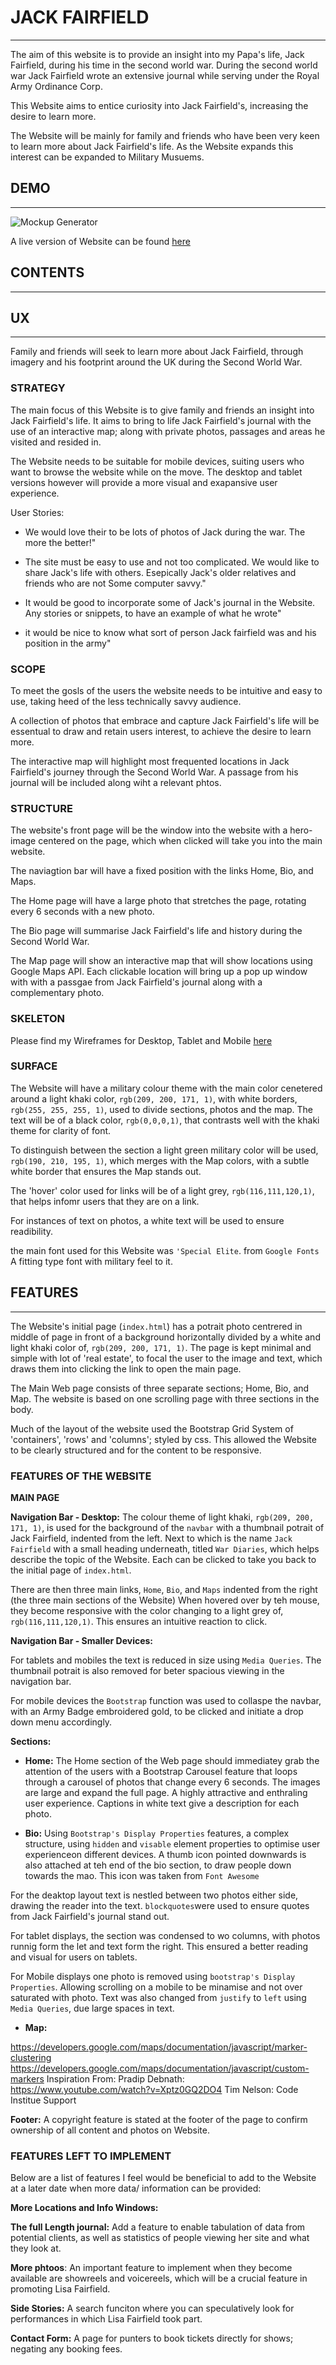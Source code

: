 # JACK FAIRFIELD

---

The aim of this website is to provide an insight into my Papa's life,
Jack Fairfield, during his time in the second world war. During the second world war
Jack Fairfield wrote an extensive journal while serving
under the Royal Army Ordinance Corp. 

This Website aims to entice curiosity into Jack Fairfield's, increasing
the desire to learn more.

The Website will be mainly for family and friends who have been very keen
to learn more about Jack Fairfield's life. As the Website expands
this interest can be expanded to Military Musuems.

## DEMO

---

![Mockup Generator](/documentation/readme/mockup-generator.png/)

A live version of Website can be found
[here](https://bealby.github.io/Milestone-Project-2/)

## CONTENTS

---

## UX

---

Family and friends will seek to learn more about Jack Fairfield,
through imagery and his footprint around the UK during the
Second World War. 

### STRATEGY

The main focus of this Website is to give family and friends
an insight into Jack Fairfield's life. It aims to
bring to life Jack Fairfield's journal with
the use of an interactive map; along with private
photos, passages and areas he visited
and resided in.

The Website needs to be suitable for mobile devices,
suiting users who want to browse the website while on
the move. The desktop and tablet versions however
will provide a more visual and exapansive user experience.

User Stories:

- We would love their to be lots of photos of Jack during the war. The more the better!"

- The site must be easy to use and not too complicated. We would like to share Jack's life with others. Esepically Jack's older relatives and friends who are not Some
computer savvy." 

- It would be good to incorporate some of Jack's journal in the Website. Any stories or snippets, to have an example of what he wrote"

- it would be nice to know what sort of person Jack fairfield was and his position in the army"

### SCOPE

To meet the gosls of the users the website needs to be
intuitive and easy to use, taking heed of the less
technically savvy audience.

A collection of photos that embrace and capture Jack
Fairfield's life will be essentual to draw
and retain users interest, to achieve the desire to learn more.

The interactive map will highlight most frequented locations in Jack
Fairfield's journey through the Second World War. A passage from his journal will be included along wiht a relevant phtos.


### STRUCTURE

The website's front page will be the window into the website
with a hero-image centered on the page, which when clicked will
take you into the main website.

The naviagtion bar will have a fixed position with the
links Home, Bio, and Maps.

The Home page will have a large photo that stretches the page,
rotating every 6 seconds with a new photo.

The Bio page will summarise Jack Fairfield's life and history
during the Second World War.

The Map page will show an interactive map that will show locations
using Google Maps API. Each clickable location will bring up a pop
up window with with a passgae from Jack Fairfield's journal
along with a complementary photo.

### SKELETON

Please find my Wireframes for Desktop, Tablet and Mobile
[here](https://github.com/Bealby/Milestone-Project-2/blob/master/documentation/wireframes/jack-fairfield-wireframes.pdf)

### SURFACE

The Website will have a military colour theme with the main color cenetered around a light khaki color, `rgb(209, 200, 171, 1)`,
with white borders, `rgb(255, 255, 255, 1)`, used to divide sections, photos and the map. The text will be of a black color, 
`rgb(0,0,0,1)`, that contrasts well with the khaki theme for clarity of font. 

To distinguish between the section a light green military color will be used, `rgb(190, 210, 195, 1)`, which merges with the Map colors,
with a subtle white border that ensures the Map stands out. 

The 'hover' color used for links will be of a light grey, `rgb(116,111,120,1)`, that helps infomr users that they are on a link. 

For instances of text on photos, a white text will be used to ensure readibility.

the main font used for this Website was `'Special Elite`. from `Google Fonts` A fitting type font with military feel to it.


## FEATURES

---

The Website's initial page (`index.html`) has a potrait photo centrered in middle of page
in front of a background horizontally divided by a white and light khaki
color of, `rgb(209, 200, 171, 1)`. The page is kept minimal and simple with 
lot of 'real estate', to focal the user to the image and text, which draws them
into clicking the link to open the main page.

The Main Web page consists of three separate sections; Home, Bio, and Map. The
website is based on one scrolling page with three sections in the body.

Much of the layout of the website used the Bootstrap Grid System of 'containers',
'rows' and 'columns'; styled by css. This allowed the Website to be clearly
structured and for the content to be responsive.

### FEATURES OF THE WEBSITE

**MAIN PAGE**

**Navigation Bar - Desktop:** The colour theme of light khaki, `rgb(209, 200, 171, 1)`, is used
for the background of the `navbar` with a thumbnail potrait of Jack Fairfield, indented
from the left. Next to which is the name `Jack Fairfield` with a small heading underneath,
titled `War Diaries`, which helps describe the topic of the Website. Each can be clicked to
take you back to the initial page of `index.html`.

There are then three main links, `Home`, `Bio`, and `Maps` indented from the right (the three 
main sections of the Website) When hovered over by teh mouse, they become responsive with the 
color changing to a light grey of, `rgb(116,111,120,1)`. This ensures an intuitive reaction to click.

**Navigation Bar - Smaller Devices:**

For tablets and mobiles the text is reduced in size using `Media Queries`. The thumbnail potrait is
also removed for beter spacious viewing in the navigation bar.

For mobile devices the `Bootstrap` function was used to collaspe the navbar, with an Army Badge
embroidered gold, to be clicked and initiate a drop down menu accordingly. 

**Sections:**

- **Home:** The Home section of the Web page should immediatey grab the attention of the users
with a Bootstrap Carousel feature that loops through a carousel of photos that change every 6
seconds. The images are large and expand the full page. A highly attractive and enthraling user
experience. Captions in white text give a description for each photo.

- **Bio:** Using `Bootstrap's Display Properties` features, a complex structure, using `hidden` and `visable`
element properties to optimise user experienceon different devices. A thumb icon pointed downwards is also 
attached at teh end of the bio section, to draw people down towards the mao. This icon was taken from `Font Awesome`

For the deaktop layout text is nestled between two photos either side, drawing the reader into the
text. `blockquotes`were used to ensure quotes from Jack Fairfield's journal stand out. 

For tablet displays, the section was condensed to wo columns, with photos runnig form the let and text form the right.
This ensured a better reading and visual for users on tablets.

For Mobile displays one photo is removed using `bootstrap's Display Properties`. Allowing scrolling on a mobile to be
minamise and not over saturated with photo. Text was also changed from `justify` to `left` using `Media Queries`, due
large spaces in text.

- **Map:** 

https://developers.google.com/maps/documentation/javascript/marker-clustering
https://developers.google.com/maps/documentation/javascript/custom-markers
Inspiration From: Pradip Debnath: https://www.youtube.com/watch?v=Xptz0GQ2DO4
Tim Nelson: Code Institue Support

**Footer:** A copyright feature is stated at the footer of the page to confirm ownership of all content and 
photos on Website.

### FEATURES LEFT TO IMPLEMENT

Below are a list of features I feel would be beneficial to add to the Website
at a later date when more data/ information can be provided:

**More Locations and Info Windows:** 

**The full Length journal:** Add a feature to enable tabulation of data from potential
clients, as well as statistics of people viewing her site and what they look at.

**More phtoos**: An important feature to implement when they become
available are showreels and voicereels, which will be a crucial feature
in promoting Lisa Fairfield.

**Side Stories:** A search funciton where you can speculatively look for
performances in which Lisa Fairfield took part.

**Contact Form:** A page for punters to book tickets directly for shows;
negating any booking fees.





